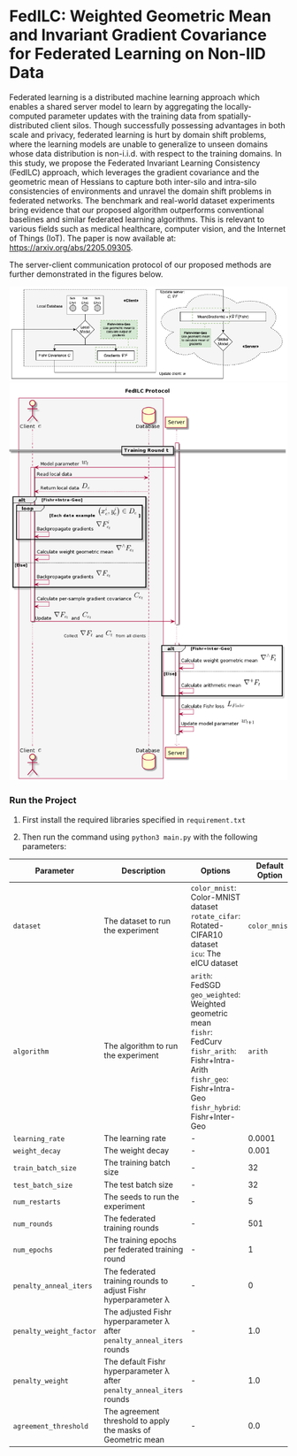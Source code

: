 # FedILC: Weighted Geometric Mean and Invariant Gradient Covariance for Federated Learning on Non-IID Data

Federated learning is a distributed machine learning approach which enables a shared server model to learn by aggregating the locally-computed parameter updates with the training data from spatially-distributed client silos. Though successfully possessing advantages in both scale and privacy, federated learning is hurt by domain shift problems, where the learning models are unable to generalize to unseen domains whose data distribution is non-i.i.d. with respect to the training domains. In this study, we propose the Federated Invariant Learning Consistency (FedILC) approach, which leverages the gradient covariance and the geometric mean of Hessians to capture both inter-silo and intra-silo consistencies of environments and unravel the domain shift problems in federated networks. The benchmark and real-world dataset experiments bring evidence that our proposed algorithm outperforms conventional baselines and similar federated learning algorithms. This is relevant to various fields such as medical healthcare, computer vision, and the Internet of Things (IoT). The paper is now available at: <https://arxiv.org/abs/2205.09305>.

The server-client communication protocol of our proposed methods are further demonstrated in the figures below.

![FedILC](./diagram/fedilc.png)
![FedILC](./diagram/sequence.png)

### Run the Project

1. First install the required libraries specified in `requirement.txt`

2. Then run the command using `python3 main.py` with the following parameters:

| Parameter               | Description                                                             | Options                                                                                                                                                                                    | Default Option |
|-------------------------|-------------------------------------------------------------------------|--------------------------------------------------------------------------------------------------------------------------------------------------------------------------------------------|----------------|
| `dataset`               | The dataset to run the experiment                                       | `color_mnist`: Color-MNIST dataset<br> `rotate_cifar`: Rotated-CIFAR10 dataset<br> `icu`: The eICU dataset                                                                                 | `color_mnist`  |
| `algorithm`             | The algorithm to run the experiment                                     | `arith`: FedSGD<br> `geo_weighted`: Weighted geometric mean<br> `fishr`: FedCurv<br> `fishr_arith`: Fishr+Intra-Arith<br> `fishr_geo`: Fishr+Intra-Geo<br> `fishr_hybrid`: Fishr+Inter-Geo | `arith`        |
| `learning_rate`         | The learning rate                                                       | -                                                                                                                                                                                          | 0.0001         |
| `weight_decay`          | The weight decay                                                        | -                                                                                                                                                                                          | 0.001          |
| `train_batch_size`      | The training batch size                                                 | -                                                                                                                                                                                          | 32             |
| `test_batch_size`       | The test batch size                                                     | -                                                                                                                                                                                          | 32             |
| `num_restarts`          | The seeds to run the experiment                                         | -                                                                                                                                                                                          | 5              |
| `num_rounds`            | The federated training rounds                                           | -                                                                                                                                                                                          | 501            |
| `num_epochs`            | The training epochs per federated training round                        | -                                                                                                                                                                                          | 1              |
| `penalty_anneal_iters`  | The federated training rounds to adjust Fishr hyperparameter λ          | -                                                                                                                                                                                          | 0              |
| `penalty_weight_factor` | The adjusted Fishr hyperparameter λ after `penalty_anneal_iters` rounds | -                                                                                                                                                                                          | 1.0            |
| `penalty_weight`        | The default Fishr hyperparameter λ after `penalty_anneal_iters`  rounds | -                                                                                                                                                                                          | 1.0            |
| `agreement_threshold`   | The agreement threshold to apply the masks of Geometric mean            | -                                                                                                                                                                                          | 0.0            |